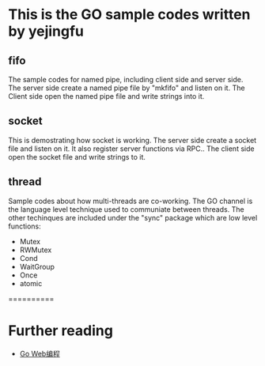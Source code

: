 # This is the GO sample codes written by yejingfu
## fifo
The sample codes for named pipe, including client side and server side.
The server side create a named pipe file by "mkfifo" and listen on it.
The Client side open the named pipe file and write strings into it.

## socket
This is demostrating how socket is working.
The server side create a socket file and listen on it. It also register server functions via RPC..
The client side open the socket file and write strings to it.

## thread
Sample codes about how multi-threads are co-working.
The GO channel is the language level technique used to communiate between threads.
The other techinques are included under the "sync" package which are low level functions:
* Mutex
* RWMutex
* Cond
* WaitGroup
* Once
* atomic

==========
# Further reading
* [Go Web编程](https://github.com/astaxie/build-web-application-with-golang)
